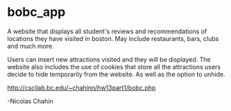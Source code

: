 # bobc_app

A website that displays all student's reviews and recommendations of locations they have visited in boston. May include restaurants, bars, clubs and much more.

Users can insert new attractions visited and they will be displayed. The website also includes the use of cookies that store all the attractions users decide to hide temporarily from the website. As well as the option to unhide.


http://cscilab.bc.edu/~chahinn/hw13part1/bobc.php


-Nicolas Chahin
